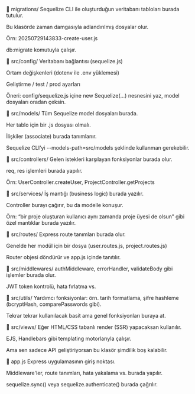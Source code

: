 📁 migrations/
Sequelize CLI ile oluşturduğun veritabanı tabloları burada tutulur.

Bu klasörde zaman damgasıyla adlandırılmış dosyalar olur.

Örn: 20250729143833-create-user.js

db:migrate komutuyla çalışır.

📁 src/config/
Veritabanı bağlantısı (sequelize.js)

Ortam değişkenleri (dotenv ile .env yüklemesi)

Geliştirme / test / prod ayarları

Öneri: config/sequelize.js içine new Sequelize(...) nesnesini yaz, model dosyaları oradan çeksin.

📁 src/models/
Tüm Sequelize model dosyaları burada.

Her tablo için bir .js dosyası olmalı.

İlişkiler (associate) burada tanımlanır.

Sequelize CLI’yi --models-path=src/models şeklinde kullanman gerekebilir.

📁 src/controllers/
Gelen istekleri karşılayan fonksiyonlar burada olur.

req, res işlemleri burada yapılır.

Örn: UserController.createUser, ProjectController.getProjects

📁 src/services/
İş mantığı (business logic) burada yazılır.

Controller burayı çağırır, bu da modelle konuşur.

Örn: “bir proje oluşturan kullanıcı aynı zamanda proje üyesi de olsun” gibi özel mantıklar burada yazılır.

📁 src/routes/
Express route tanımları burada olur.

Genelde her modül için bir dosya (user.routes.js, project.routes.js)

Router objesi döndürür ve app.js içinde tanıtılır.

📁 src/middlewares/
authMiddleware, errorHandler, validateBody gibi işlemler burada olur.

JWT token kontrolü, hata fırlatma vs.

📁 src/utils/
Yardımcı fonksiyonlar: örn. tarih formatlama, şifre hashleme (bcryptHash, comparePasswords gibi).

Tekrar tekrar kullanılacak basit ama genel fonksiyonları buraya at.

📁 src/views/
Eğer HTML/CSS tabanlı render (SSR) yapacaksan kullanılır.

EJS, Handlebars gibi templating motorlarıyla çalışır.

Ama sen sadece API geliştiriyorsan bu klasör şimdilik boş kalabilir.

📄 app.js
Express uygulamasının giriş noktası.

Middleware'ler, route tanımları, hata yakalama vs. burada yapılır.

sequelize.sync() veya sequelize.authenticate() burada çağrılır.

